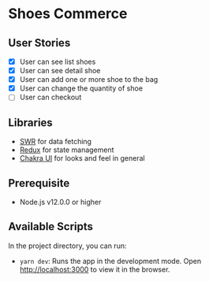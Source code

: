 # Shoes Commerce

## User Stories

- [x] User can see list shoes
- [x] User can see detail shoe
- [x] User can add one or more shoe to the bag
- [x] User can change the quantity of shoe
- [ ] User can checkout

## Libraries

- [SWR](https://swr.vercel.app) for data fetching
- [Redux](http://redux.js.org) for state management
- [Chakra UI](https://chakra-ui.com) for looks and feel in general

## Prerequisite

- Node.js v12.0.0 or higher

## Available Scripts

In the project directory, you can run:

- `yarn dev`: Runs the app in the development mode. Open [http://localhost:3000](http://localhost:3000) to view it in the browser.
